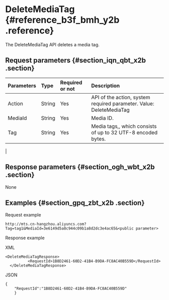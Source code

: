 # DeleteMediaTag {#reference_b3f_bmh_y2b .reference}

The DeleteMediaTag API deletes a media tag.

## Request parameters {#section_iqn_qbt_x2b .section}

|Parameters|Type|Required or not|Description|
|:---------|:---|:--------------|:----------|
|Action|String|Yes|API of the action, system required parameter. Value: DeleteMediaTag|
|MediaId|String|Yes|Media ID.|
|Tag|String|Yes|Media tags,, which consists of up to 32 UTF-8 encoded bytes.

|

## Response parameters {#section_ogh_wbt_x2b .section}

None

## Examples {#section_gpq_zbt_x2b .section}

Request example

```
http://mts.cn-hangzhou.aliyuncs.com?Tag=tag1&MediaId=3e6149d5a8c944c09b1a8d2dc3e4ac65&<public parameter>
```

Response example

XML

```
<DeleteMediaTagResponse>
          <RequestId>1B8D2461-60D2-41B4-B9DA-FC8AC40B559D</RequestId>
  </DeleteMediaTagResponse>
```

JSON

```
{
    "RequestId":"1B8D2461-60D2-41B4-B9DA-FC8AC40B559D"
    }
```

